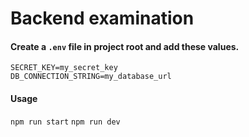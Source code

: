 # Backend examination

#### Create a `.env` file in project root and add these values.
```
SECRET_KEY=my_secret_key
DB_CONNECTION_STRING=my_database_url
```

#### Usage
`npm run start`
`npm run dev`